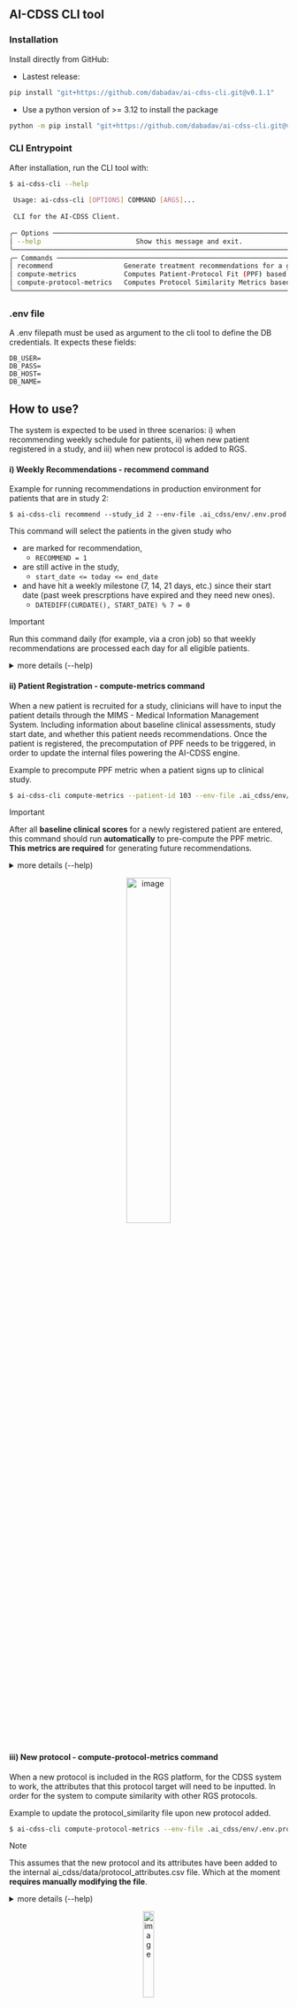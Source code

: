 
## AI-CDSS CLI tool

### Installation

Install directly from GitHub:

- Lastest release:

```bash
pip install "git+https://github.com/dabadav/ai-cdss-cli.git@v0.1.1"
```

- Use a python version of >= 3.12 to install the package

```bash
python -m pip install "git+https://github.com/dabadav/ai-cdss-cli.git@v0.1.1"
```

### CLI Entrypoint

After installation, run the CLI tool with:

```bash
$ ai-cdss-cli --help
                                                                                                                                                                      
 Usage: ai-cdss-cli [OPTIONS] COMMAND [ARGS]...                                                                                                                       
                                                                                                                                                                      
 CLI for the AI-CDSS Client.                                                                                                                                          
                                                                                                                                                            
╭─ Options ──────────────────────────────────────────────────────────────────────────────────────────────────────────────────────────────────────────────────────────╮
│ --help                        Show this message and exit.                                                                                                          │
╰────────────────────────────────────────────────────────────────────────────────────────────────────────────────────────────────────────────────────────────────────╯
╭─ Commands ─────────────────────────────────────────────────────────────────────────────────────────────────────────────────────────────────────────────────────────╮
│ recommend                  Generate treatment recommendations for a given patient.                                                                                 │
│ compute-metrics            Computes Patient-Protocol Fit (PPF) based on loaded data. Returns the computed PPF with contributions.                                  │
│ compute-protocol-metrics   Computes Protocol Similarity Metrics based on loaded data. Returns the computed metrics.                                                │
╰────────────────────────────────────────────────────────────────────────────────────────────────────────────────────────────────────────────────────────────────────╯
```

### .env file

A .env filepath must be used as argument to the cli tool to define the DB credentials. It expects these fields:
```
DB_USER=
DB_PASS=
DB_HOST=
DB_NAME=
```


## How to use?

The system is expected to be used in three scenarios: i) when recommending weekly schedule for patients, ii) when new patient registered in a study, and iii) when new protocol is added to RGS.

#### **i) Weekly Recommendations - **recommend** command**

Example for running recommendations in production environment for patients that are in study 2:

```
$ ai-cdss-cli recommend --study_id 2 --env-file .ai_cdss/env/.env.prod
```

This command will select the patients in the given study who 
- are marked for recommendation,
    - `RECOMMEND = 1`
- are still active in the study, 
    - `start_date <= today <= end_date`
- and have hit a weekly milestone (7, 14, 21 days, etc.) since their start date (past week prescrptions have expired and they need new ones).
    - `DATEDIFF(CURDATE(), START_DATE) % 7 = 0`

> [!IMPORTANT]
> Run this command daily (for example, via a cron job) so that weekly recommendations are processed each day for all eligible patients.

<details>

<summary>more details (--help)</summary>

```bash
$ ai-cdss-cli recommend --help
                                                                                                                                                                      
 Usage: ai-cdss-cli recommend [OPTIONS]                                                                                                                               
                                                                                                                                                                      
 Generate treatment recommendations for a given patient.                                                                                                              
                                                                                                                                                                  
╭─ Options ──────────────────────────────────────────────────────────────────────────────────────────────────────────────────────────────────────────────────────────╮
│ *  --study-id           -s      INTEGER  Repeat this option to provide multiple integers. [default: None] [required]                                               │
│    --n                  -n      INTEGER  Number of recommendations per patient. [default: None]                                                                    │
│    --days               -d      INTEGER  Number of days to cover in the recommendation [default: None]                                                             │
│    --protocols-per-day  -p      INTEGER  Number of protocols per day. [default: None]                                                                              │
│    --env-file           -e      PATH     Path to a .env file with environment variables. [default: None]                                                           │
│    --help                                Show this message and exit.                                                                                               │
╰────────────────────────────────────────────────────────────────────────────────────────────────────────────────────────────────────────────────────────────────────╯
```
</details>

#### **ii) Patient Registration - compute-metrics** command

When a new patient is recruited for a study, clinicians will have to input the patient details through the MIMS - Medical Information Management System. Including information about baseline clinical assessments, study start date, and whether this patient needs recommendations. Once the patient is registered, the precomputation of PPF needs to be triggered, in order to update the internal files powering the AI-CDSS engine.

Example to precompute PPF metric when a patient signs up to clinical study.

```bash
$ ai-cdss-cli compute-metrics --patient-id 103 --env-file .ai_cdss/env/.env.prod
```

> [!IMPORTANT]
> After all **baseline clinical scores** for a newly registered patient are entered, this command should run **automatically** to pre-compute the PPF metric. **This metrics are required** for generating future recommendations.

<details>

<summary>more details (--help)</summary>

```bash
$ ai-cdss-cli compute-metrics --help

 Usage: ai-cdss-cli compute-metrics [OPTIONS]                                                                                                                         
                                                                                                                                                                      
 Computes Patient-Protocol Fit (PPF) based on loaded data. Returns the computed PPF with contributions.                                                                                   
                                                                                                                                                                      
╭─ Options ──────────────────────────────────────────────────────────────────────────────────────────────────────────────────────────────────────────────────────────╮
│ *  --patient-id  -p      INTEGER  Patient ID to compute metrics for. [default: None] [required]                                                                    │
│    --env-file    -e      PATH     Path to a .env file with environment variables. [default: None]                                                                  │
│    --help                         Show this message and exit.                                                                                                      │
╰────────────────────────────────────────────────────────────────────────────────────────────────────────────────────────────────────────────────────────────────────╯
```
</details>

<p align="center">
  <img width="1317" height="1191" alt="image" src="https://github.com/user-attachments/assets/13e1f60c-8cc1-461e-95d8-083c4b210d8b" style="width:40%; height:auto;"/>
</p>

#### **iii) New protocol - compute-protocol-metrics command**

When a new protocol is included in the RGS platform, for the CDSS system to work, the attributes that this protocol target will need to be inputted. In order for the system to compute similarity with other RGS protocols.

Example to update the protocol_similarity file upon new protocol added. 

```bash
$ ai-cdss-cli compute-protocol-metrics --env-file .ai_cdss/env/.env.prod
```

> [!NOTE]
> This assumes that the new protocol and its attributes have been added to the internal ai_cdss/data/protocol_attributes.csv file. Which at the moment **requires manually modifying the file**.

<details>

<summary>more details (--help)</summary>

```bash
$ ai-cdss-cli compute-protocol-metrics --help
                                                                                                                                                                      
 Usage: ai-cdss-cli compute-protocol-metrics [OPTIONS]                                                                                                                
                                                                                                                                                                      
 Computes Protocol Similarity Metrics based on loaded data. Returns the computed metrics.                                                                                                 
                                                                                                                                                                      
╭─ Options ──────────────────────────────────────────────────────────────────────────────────────────────────────────────────────────────────────────────────────────╮
│ --env-file  -e      PATH  Path to a .env file with environment variables. [default: None]                                                                          │
│ --help                    Show this message and exit.                                                                                                              │
╰────────────────────────────────────────────────────────────────────────────────────────────────────────────────────────────────────────────────────────────────────╯
```
</details>

<p align="center">
  <img width="829" height="1172" alt="image" src="https://github.com/user-attachments/assets/deb4fabb-2968-4e1b-9fdb-a37b9f329592" style="width:20%; height:auto;"/>
</p>
